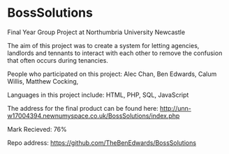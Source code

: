 # BossSolutions
Final Year Group Project at Northumbria University Newcastle

The aim of this project was to create a system for letting agencies, landlords and tennants to interact with each other to remove the confusion that often occurs during tenancies.

People who participated on this project: 
Alec Chan, 
Ben Edwards, 
Calum Willis, 
Matthew Cocking,

Languages in this project include: 
HTML, 
PHP, 
SQL, 
JavaScript

The address for the final product can be found here: 
http://unn-w17004394.newnumyspace.co.uk/BossSolutions/index.php

Mark Recieved: 76%

Repo address: https://github.com/TheBenEdwards/BossSolutions
